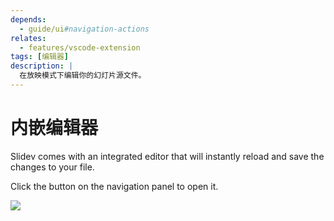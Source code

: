 ```yaml
---
depends:
  - guide/ui#navigation-actions
relates:
  - features/vscode-extension
tags: [编辑器]
description: |
  在放映模式下编辑你的幻灯片源文件。
---
```


# 内嵌编辑器

Slidev comes with an integrated editor that will instantly reload and save the changes to your file.

Click the <carbon-edit class="inline-icon-btn"/> button on the navigation panel to open it.

![](/screenshots/integrated-editor.png)
